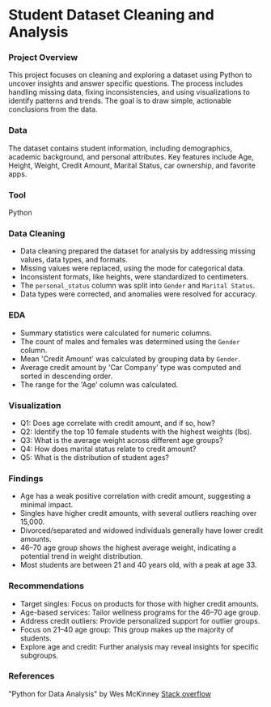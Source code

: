 # Student Dataset Cleaning and Analysis

### Project Overview

This project focuses on cleaning and exploring a dataset using Python to uncover insights and answer specific questions. The process includes handling missing data, fixing inconsistencies, and using visualizations to identify patterns and trends. The goal is to draw simple, actionable conclusions from the data.

### Data

The dataset contains student information, including demographics, academic background, and personal attributes. Key features include Age, Height, Weight, Credit Amount, Marital Status, car ownership, and favorite apps.

### Tool

Python

### Data Cleaning

- Data cleaning prepared the dataset for analysis by addressing missing values, data types, and formats.  
- Missing values were replaced, using the mode for categorical data.  
- Inconsistent formats, like heights, were standardized to centimeters.  
- The `personal_status` column was split into `Gender` and `Marital Status`.  
- Data types were corrected, and anomalies were resolved for accuracy.

### EDA

- Summary statistics were calculated for numeric columns.  
- The count of males and females was determined using the `Gender` column.  
- Mean 'Credit Amount' was calculated by grouping data by `Gender`.  
- Average credit amount by 'Car Company' type was computed and sorted in descending order.  
- The range for the 'Age' column was calculated.

### Visualization

- Q1: Does age correlate with credit amount, and if so, how?
- Q2: Identify the top 10 female students with the highest weights (lbs).  
- Q3: What is the average weight across different age groups? 
- Q4: How does marital status relate to credit amount?
- Q5: What is the distribution of student ages?

### Findings

- Age has a weak positive correlation with credit amount, suggesting a minimal impact.  
- Singles have higher credit amounts, with several outliers reaching over 15,000.  
- Divorced/separated and widowed individuals generally have lower credit amounts.  
- 46–70 age group shows the highest average weight, indicating a potential trend in weight distribution.  
- Most students are between 21 and 40 years old, with a peak at age 33.

### Recommendations

- Target singles: Focus on products for those with higher credit amounts.  
- Age-based services: Tailor wellness programs for the 46–70 age group.  
- Address credit outliers: Provide personalized support for outlier groups.  
- Focus on 21–40 age group: This group makes up the majority of students.  
- Explore age and credit: Further analysis may reveal insights for specific subgroups.

### References

"Python for Data Analysis" by Wes McKinney
[Stack overflow](https://stack.com)

